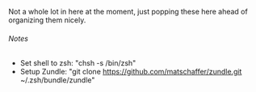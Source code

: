 Not a whole lot in here at the moment, just popping these here ahead of organizing them nicely.

###### Notes
* Set shell to zsh: "chsh -s /bin/zsh"
* Setup Zundle: "git clone https://github.com/matschaffer/zundle.git ~/.zsh/bundle/zundle"
